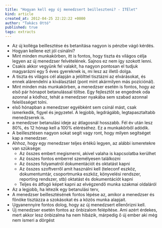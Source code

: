 ```yaml
---
title: "Hogyan kell egy új menedzsert beilleszteni? - ITÉlet"
kind: article
created_at: 2012-04-25 22:22:22 +0000
author: "Takács Ottó"
published: true
tags: extracts
---
```

- Az új kolléga beillesztése és betanítása nagyon is pénzbe vágó kérdés.
- Hogyan kellene ezt jól csinálni?
- Mint minden munkakörben, itt is fontos, hogy tiszta és világos célja legyen az új menedzser felvételének. Sajnos ez nem így szokott lenni.
- Csakis akkor vegyünk fel valakit, ha nagyon pontosan el tudjuk magyarázni egy 5 éves gyereknek is, mi lesz az illető dolga.
- A tiszta és világos cél alapján a jelölttel tisztázni az elvárásokat, és ennek alárendelni a kiválasztást (pont mint akármilyen más pozíciónál). 
- Mint minden más munkakörben, a menedzser esetén is fontos, hogy az első pár hónapot betanulással töltse. Egy fejlesztőt se engednek oda azonnal a kódhoz, tehát a menedzser nyakába sem szabad azonnal felelősséget tolni.
- első hónapban a menedzser egyébként sem csinál mást, csak ismerkedik, figyel és jegyzetel. A legjobb, legdrágább, legtapasztaltabb menedzserek is.
- a menedzser betanulási ideje az átlagosnál hosszabb. Fél év után lesz 80%, és 12 hónap kell a 100% eléréséhez. Ez a munkakörből adódik. 
- A beillesztésen nagyon sokat segít vagy ront, hogy milyen segítséget kap a menedzser.
- Ahhoz, hogy egy menedzser teljes értékű legyen, az alábbi ismeretekre van szüksége:
   - Az összes embert megismerni, akivel valaha is kapcsolatba kerülhet
   - Az összes fontos emberrel személyesen találkozni
   - Az összes folyamatról dokumentációt és oktatást kapni
   - Az összes szoftverről amit használni kell (teleconf eszköz, dokumentumtár, csoportmunka eszköz, könyvelési rendszer, reporting rendszer, stb) oktatást és dokumentációt kapni
   - Teljes és átfogó képet kapni az elvégzendő munka szakmai oldaláról
- Az a legjobb, ha létezik egy betanulási terv, 
- A menedzser beillesztésének fontos lépése az, amikor a menedzser és főnöke tisztázza a szokásokat és a közös munka alapjait. 
- Ugyanennyire fontos dolog, hogy az új menedzsert ellenőrizni kell.
- Új menedzser esetén fontos az önbizalom felépítése. Ami azért érdekes, mert akkor lesz önbizalma ha nem hibázik, márpedig ő új ember aki még nem ismeri a dörgést

<div class='old-comments'></div>